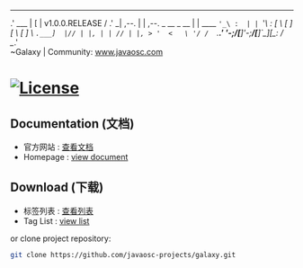  
   ______          __                          
 .' ___  |        [  |           v1.0.0.RELEASE
/ .'   \_|  ,--.   | |  ,--.   _   __   _   __ 
| |   ____ `'_\ :  | | `'_\ : [ \ [  ] [ \ [  ]
\ `.___]  |// | |, | | // | |, > '  <   \ '/ / 
 `._____.' \'-;__/[___]\'-;__/[__]`\_][\_:  /  
                                       \__.'   
 ~Galaxy       | Community: www.javaosc.com      

[![License](https://img.shields.io/badge/license-Apache%202-4EB1BA.svg)](https://www.apache.org/licenses/LICENSE-2.0.html) 
================================================

Documentation (文档)
---------------------

- 官方网站 :  [查看文档](http://javaosc-projects.github.io/galaxy/)
- Homepage :  [view document](http://javaosc-projects.github.io/galaxy/)

Download (下载)
-------------------

- 标签列表 :  [查看列表](https://github.com/javaosc-projects/galaxy/tags/)
- Tag List :  [view list](https://github.com/javaosc-projects/galaxy/tags/)



or clone project repository:

```bash
git clone https://github.com/javaosc-projects/galaxy.git
```
